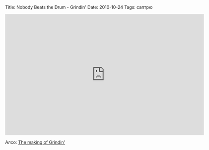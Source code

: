 Title: Nobody Beats the Drum - Grindin'
Date: 2010-10-24
Tags: саптрю

<div class="text"><p><iframe title="YouTube video player" class="youtube-player" type="text/html" width="640" height="390" src="http://www.youtube.com/embed/Ntc4l-poovo?hd=1" frameborder="0"></iframe></p>
<p>Алсо: <a href="http://www.youtube.com/watch?v=Ntc4l-poovo">The making of Grindin'</a></p></div>